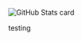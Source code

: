 ![GitHub Stats card](https://github-readme-stats.vercel.app/api?username=laysakura&custom_title=@laysakura%27s+GitHub+Stats&show_icons=true&count_private=true&icon_color=f8d746&bg_color=30,e96443,904e95&title_color=fff&text_color=fff)

testing
